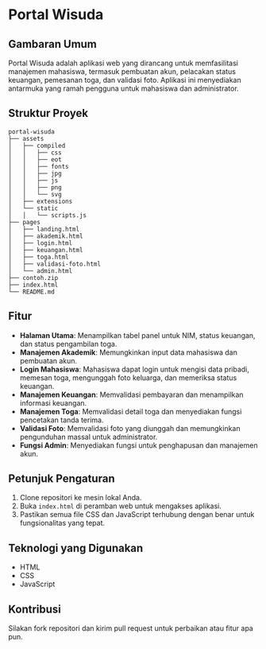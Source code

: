 # Portal Wisuda

## Gambaran Umum
Portal Wisuda adalah aplikasi web yang dirancang untuk memfasilitasi manajemen mahasiswa, termasuk pembuatan akun, pelacakan status keuangan, pemesanan toga, dan validasi foto. Aplikasi ini menyediakan antarmuka yang ramah pengguna untuk mahasiswa dan administrator.

## Struktur Proyek
```
portal-wisuda
├── assets
│   ├── compiled
│   │   ├── css
│   │   ├── eot
│   │   ├── fonts
│   │   ├── jpg
│   │   ├── js
│   │   ├── png
│   │   └── svg
│   ├── extensions
│   └── static
│   │   └── scripts.js
├── pages
│   ├── landing.html
│   ├── akademik.html
│   ├── login.html
│   ├── keuangan.html
│   ├── toga.html
│   ├── validasi-foto.html
│   └── admin.html
├── contoh.zip
├── index.html
└── README.md
```

## Fitur
- **Halaman Utama**: Menampilkan tabel panel untuk NIM, status keuangan, dan status pengambilan toga.
- **Manajemen Akademik**: Memungkinkan input data mahasiswa dan pembuatan akun.
- **Login Mahasiswa**: Mahasiswa dapat login untuk mengisi data pribadi, memesan toga, mengunggah foto keluarga, dan memeriksa status keuangan.
- **Manajemen Keuangan**: Memvalidasi pembayaran dan menampilkan informasi keuangan.
- **Manajemen Toga**: Memvalidasi detail toga dan menyediakan fungsi pencetakan tanda terima.
- **Validasi Foto**: Memvalidasi foto yang diunggah dan memungkinkan pengunduhan massal untuk administrator.
- **Fungsi Admin**: Menyediakan fungsi untuk penghapusan dan manajemen akun.

## Petunjuk Pengaturan
1. Clone repositori ke mesin lokal Anda.
2. Buka `index.html` di peramban web untuk mengakses aplikasi.
3. Pastikan semua file CSS dan JavaScript terhubung dengan benar untuk fungsionalitas yang tepat.

## Teknologi yang Digunakan
- HTML
- CSS
- JavaScript

## Kontribusi
Silakan fork repositori dan kirim pull request untuk perbaikan atau fitur apa pun.